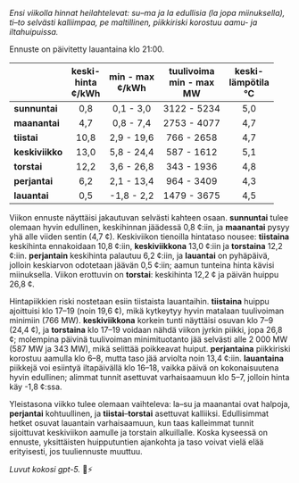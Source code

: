 *Ensi viikolla hinnat heilahtelevat: su–ma ja la edullisia (la jopa miinuksella), ti–to selvästi kalliimpaa, pe maltillinen, piikkiriski korostuu aamu- ja iltahuipuissa.*

Ennuste on päivitetty lauantaina klo 21:00.

|  | keski-<br>hinta<br>¢/kWh | min - max<br>¢/kWh | tuulivoima<br>min - max<br>MW | keski-<br>lämpötila<br>°C |
|:-------------|:----------------:|:----------------:|:-------------:|:-------------:|
| **sunnuntai** | 0,8 | 0,1 - 3,0 | 3122 - 5234 | 5,0 |
| **maanantai** | 4,7 | 0,8 - 7,4 | 2753 - 4077 | 4,7 |
| **tiistai** | 10,8 | 2,9 - 19,6 | 766 - 2658 | 4,7 |
| **keskiviikko** | 13,0 | 5,8 - 24,4 | 587 - 1612 | 5,1 |
| **torstai** | 12,2 | 3,6 - 26,8 | 343 - 1936 | 4,8 |
| **perjantai** | 6,2 | 2,1 - 13,4 | 964 - 3409 | 4,3 |
| **lauantai** | 0,5 | -1,8 - 2,2 | 1479 - 3675 | 4,5 |

Viikon ennuste näyttäisi jakautuvan selvästi kahteen osaan. **sunnuntai** tulee olemaan hyvin edullinen, keskihinnan jäädessä 0,8 ¢:iin, ja **maanantai** pysyy yhä alle viiden sentin (4,7 ¢). Keskiviikon tienoilla hintataso nousee: **tiistaina** keskihinta ennakoidaan 10,8 ¢:iin, **keskiviikkona** 13,0 ¢:iin ja **torstaina** 12,2 ¢:iin. **perjantain** keskihinta palautuu 6,2 ¢:iin, ja **lauantai** on pyhäpäivä, jolloin keskiarvon odotetaan jäävän 0,5 ¢:iin; aamun tunteina hinta kävisi miinuksella. Viikon erottuvin on **torstai**: keskihinta 12,2 ¢ ja päivän huippu 26,8 ¢.

Hintapiikkien riski nostetaan esiin tiistaista lauantaihin. **tiistaina** huippu ajoittuisi klo 17–19 (noin 19,6 ¢), mikä kytkeytyy hyvin matalaan tuulivoiman minimiin (766 MW). **keskiviikkona** korkein tunti näyttäisi osuvan klo 7–9 (24,4 ¢), ja **torstaina** klo 17–19 voidaan nähdä viikon jyrkin piikki, jopa 26,8 ¢; molempina päivinä tuulivoiman minimituotanto jää selvästi alle 2 000 MW (587 MW ja 343 MW), mikä selittää poikkeavat huiput. **perjantaina** piikkiriski korostuu aamulla klo 6–8, mutta taso jää arviolta noin 13,4 ¢:iin. **lauantaina** piikkejä voi esiintyä iltapäivällä klo 16–18, vaikka päivä on kokonaisuutena hyvin edullinen; alimmat tunnit asettuvat varhaisaamuun klo 5–7, jolloin hinta käy -1,8 ¢:ssa.

Yleistasona viikko tulee olemaan vaihteleva: la–su ja maanantai ovat halpoja, **perjantai** kohtuullinen, ja **tiistai**–**torstai** asettuvat kalliiksi. Edullisimmat hetket osuvat lauantain varhaisaamuun, kun taas kalleimmat tunnit sijoittuvat keskiviikon aamulle ja torstain alkuillalle. Koska kyseessä on ennuste, yksittäisten huipputuntien ajankohta ja taso voivat vielä elää erityisesti, jos tuuliennuste muuttuu.

*Luvut kokosi gpt-5.* 💨⚡
